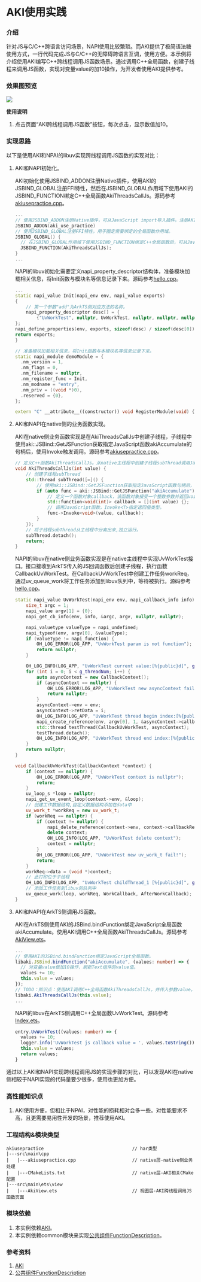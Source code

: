 # AKI使用实践

### 介绍

针对JS与C/C++跨语言访问场景，NAPI使用比较繁琐。而AKI提供了极简语法糖使用方式，一行代码完成JS与C/C++的无障碍跨语言互调，使用方便。本示例将介绍使用AKI编写C++跨线程调用JS函数场景。通过调用C++全局函数，创建子线程来调用JS函数，实现对变量value的加10操作，为开发者使用AKI提供参考。

### 效果图预览

<img src="../../screenshots/device/AkiUsePractice.gif">

**使用说明**

1. 点击页面“AKI跨线程调用JS函数”按钮，每次点击，显示数值加10。

### 实现思路

以下是使用AKI和NPAI的libuv实现跨线程调用JS函数的实现对比：

1. AKI和NAPI初始化。

   AKI初始化使用JSBIND_ADDON注册Native插件，使用AKI的JSBIND_GLOBAL注册FFI特性，然后在JSBIND_GLOBAL作用域下使用AKI的JSBIND_FUNCTION绑定C++全局函数AkiThreadsCallJs。源码参考[akiusepractice.cpp](https://gitee.com/harmonyos-cases/cases/blob/master/CommonAppDevelopment/feature/akiusepractice/src/main/cpp/akiusepractice.cpp)。

   ```c++
   ...
   // 使用JSBIND_ADDON注册Native插件，可从JavaScript import导入插件。注册AKI插件名:即为编译*.so名称，规则与NAPI一致。
   JSBIND_ADDON(aki_use_practice)
   // 使用JSBIND_GLOBAL注册FFI特性。用于圈定需要绑定的全局函数作用域。
   JSBIND_GLOBAL() {
     // 在JSBIND_GLOBAL作用域下使用JSBIND_FUNCTION绑定C++全局函数后，可从JavaScript直接调用。
     JSBIND_FUNCTION(AkiThreadsCallJs);
   }
   ...
   ```

   NAPI的libuv初始化需要定义napi_property_descriptor结构体，准备模块加载相关信息，将Init函数与模块名等信息记录下来。源码参考[hello.cpp](https://gitee.com/openharmony/applications_app_samples/blob/master/code/Performance/PerformanceLibrary/feature/nativeThreadsCallJS/src/main/cpp/hello.cpp)。

   ```c++
   ...
   static napi_value Init(napi_env env, napi_value exports)
   {
       // 第一个参数"add"为ArkTS侧对应方法的名称。
       napi_property_descriptor desc[] = {
           {"UvWorkTest", nullptr, UvWorkTest, nullptr, nullptr, nullptr, napi_default, nullptr}
   };
   napi_define_properties(env, exports, sizeof(desc) / sizeof(desc[0]), desc);
   return exports;
   }
   
   // 准备模块加载相关信息，将Init函数与本模块名等信息记录下来。
   static napi_module demoModule = {
     .nm_version = 1,
     .nm_flags = 0,
     .nm_filename = nullptr,
     .nm_register_func = Init,
     .nm_modname = "entry",
     .nm_priv = ((void *)0),
     .reserved = {0},
   };
   
   extern "C" __attribute__((constructor)) void RegisterModule(void) { napi_module_register(&demoModule); } 
   ```

2. AKI和NAPI在native侧的业务函数实现。

   AKI在native侧业务函数实现是在AkiThreadsCallJs中创建子线程，子线程中使用aki::JSBind::GetJSFunction获取指定JavaScript函数akiAccumulate的句柄后，使用Invoke触发调用。源码参考[akiusepractice.cpp](https://gitee.com/harmonyos-cases/cases/blob/master/CommonAppDevelopment/feature/akiusepractice/src/main/cpp/akiusepractice.cpp)。

   ```c++
   // 定义C++函数AkiThreadsCallJs。从native主线程中创建子线程subThread调用JavaScript函数。
   void AkiThreadsCallJs(int value) {
       // 创建子线程subThread
       std::thread subThread([=]() {
           // 使用aki::JSBind::GetJSFunction获取指定JavaScript函数句柄后，使用Invoke触发调用。这里获取JS侧定义的函数akiAccumulate。
           if (auto func = aki::JSBind::GetJSFunction("akiAccumulate")) {
               // 定义一个函数对象callback，该函数对象接受一个整数参数并返回void。
               std::function<void(int)> callback = [](int value) {};
               // 调用JavaScript函数，Invoke<T>指定返回值类型。
               func->Invoke<void>(value, callback);
           }
       });
       // 将子线程subThread从主线程中分离出来,独立运行。
       subThread.detach();
       return;
   }
   ```

   NAPI的libuv在native侧业务函数实现是在native主线程中实现UvWorkTest接口。接口接收到ArkTS传入的JS回调函数后创建子线程，执行函数CallbackUvWorkTest。在CallbackUvWorkTest中创建工作任务workReq，通过uv_queue_work将工作任务添加到libuv队列中，等待被执行。源码参考[hello.cpp](https://gitee.com/openharmony/applications_app_samples/blob/master/code/Performance/PerformanceLibrary/feature/nativeThreadsCallJS/src/main/cpp/hello.cpp)。

   ```c++
   static napi_value UvWorkTest(napi_env env, napi_callback_info info) {
       size_t argc = 1;
       napi_value argv[1] = {0};
       napi_get_cb_info(env, info, &argc, argv, nullptr, nullptr);
   
       napi_valuetype valueType = napi_undefined;
       napi_typeof(env, argv[0], &valueType);
       if (valueType != napi_function) {
           OH_LOG_ERROR(LOG_APP, "UvWorkTest param is not function");
           return nullptr;
       }
   
       OH_LOG_INFO(LOG_APP, "UvWorkTest current value:[%{public}d]", g_cValue);
       for (int i = 0; i < g_threadNum; i++) {
           auto asyncContext = new CallbackContext();
           if (asyncContext == nullptr) {
               OH_LOG_ERROR(LOG_APP, "UvWorkTest new asyncContext fail!");
               return nullptr;
           }
           asyncContext->env = env;
           asyncContext->retData = i;
           OH_LOG_INFO(LOG_APP, "UvWorkTest thread begin index:[%{public}d], value:[%{public}d]", i, g_cValue);
           napi_create_reference(env, argv[0], 1, &asyncContext->callbackRef);
           std::thread testThread(CallbackUvWorkTest, asyncContext);
           testThread.detach();
           OH_LOG_INFO(LOG_APP, "UvWorkTest thread end index:[%{public}d], value:[%{public}d]", i, g_cValue);
       }
       return nullptr;
   }
   
   void CallbackUvWorkTest(CallbackContext *context) {
       if (context == nullptr) {
           OH_LOG_ERROR(LOG_APP, "UvWorkTest context is nullptr");
           return;
       }
       uv_loop_s *loop = nullptr;
       napi_get_uv_event_loop(context->env, &loop);
       // 创建工作数据结构,自定义数据结构添加在data中
       uv_work_t *workReq = new uv_work_t;
       if (workReq == nullptr) {
           if (context != nullptr) {
               napi_delete_reference(context->env, context->callbackRef);
               delete context;
               OH_LOG_INFO(LOG_APP, "UvWorkTest delete context");
               context = nullptr;
           }
           OH_LOG_ERROR(LOG_APP, "UvWorkTest new uv_work_t fail!");
           return;
       }
       workReq->data = (void *)context;
       // 此打印位于子线程
       OH_LOG_INFO(LOG_APP, "UvWorkTest childThread_1 [%{public}d]", g_cValue);
       // 添加工作任务到libuv的队列中
       uv_queue_work(loop, workReq, WorkCallback, AfterWorkCallback);
   }
   ```

3. AKI和NAPI在ArkTS侧调用JS函数。

   AKI在ArkTS侧使用AKI的JSBind.bindFunction绑定JavaScript全局函数akiAccumulate。使用AKI调用C++全局函数AkiThreadsCallJs。源码参考[AkiView.ets](https://gitee.com/harmonyos-cases/cases/blob/master/CommonAppDevelopment/feature/akiusepractice/src/main/ets/view/AkiView.ets)。

   ```typescript
   ...
   // 使用AKI的JSBind.bindFunction绑定JavaScript全局函数。
   libaki.JSBind.bindFunction("akiAccumulate", (values: number) => {
     // 对变量value做加10操作，刷新Text组件的value值。
     values += 10;
     this.value = values;
   });
   // TODO：知识点：使用AKI调用C++全局函数AkiThreadsCallJs，并传入参数value。
   libaki.AkiThreadsCallJs(this.value);
   ...
   ```

   NAPI的libuv在ArkTS侧调用C++全局函数UvWorkTest。源码参考[Index.ets](https://gitee.com/openharmony/applications_app_samples/blob/master/code/Performance/PerformanceLibrary/feature/nativeThreadsCallJS/src/main/ets/pages/Index.ets)。

   ```typescript
   entry.UvWorkTest((values: number) => {
     values += 10;
     logger.info('UvWorkTest js callback value = ', values.toString());
     this.value = values;
     return values;
   }
   ```

通过以上AKI和NAPI实现跨线程调用JS的实现步骤的对比，可以发现AKI在native侧相较于NAPI实现的代码量要少很多，使用也更加方便。

### 高性能知识点

1. AKI使用方便，但相比于NPAI，对性能的损耗相对会多一些。对性能要求不高，且更需要易用性开发的场景，推荐使用AKI。

### 工程结构&模块类型

   ```
   akiusepractice                                 // har类型
   |---src\main\cpp
   |   |---akiusepractice.cpp                     // native层-native侧业务处理
   |   |---CMakeLists.txt                         // native层-AKI相关CMake配置
   |---src\main\ets\view
   |   |---AkiView.ets                            // 视图层-AKI跨线程调用JS函数页面 
   ```

### 模块依赖

1. 本实例依赖[AKI](https://gitee.com/openharmony-sig/aki#-%E5%BF%AB%E9%80%9F%E6%8E%A5%E5%85%A5-)。
2. 本实例依赖common模块来实现[公共组件FunctionDescription](../../common/utils/src/main/ets/component/FunctionDescription.ets)。

### 参考资料

1. [AKI](https://gitee.com/openharmony-sig/aki)
2. [公共组件FunctionDescription](../../common/utils/src/main/ets/component/FunctionDescription.ets)